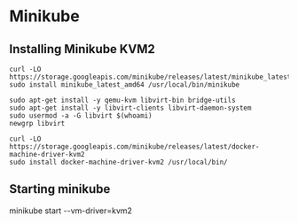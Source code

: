 # Minikube

## Installing Minikube KVM2

```
curl -LO https://storage.googleapis.com/minikube/releases/latest/minikube_latest_amd64.deb
sudo install minikube_latest_amd64 /usr/local/bin/minikube

sudo apt-get install -y qemu-kvm libvirt-bin bridge-utils
sudo apt-get install -y libvirt-clients libvirt-daemon-system
sudo usermod -a -G libvirt $(whoami)
newgrp libvirt

curl -LO https://storage.googleapis.com/minikube/releases/latest/docker-machine-driver-kvm2
sudo install docker-machine-driver-kvm2 /usr/local/bin/

```
## Starting minikube
minikube start --vm-driver=kvm2